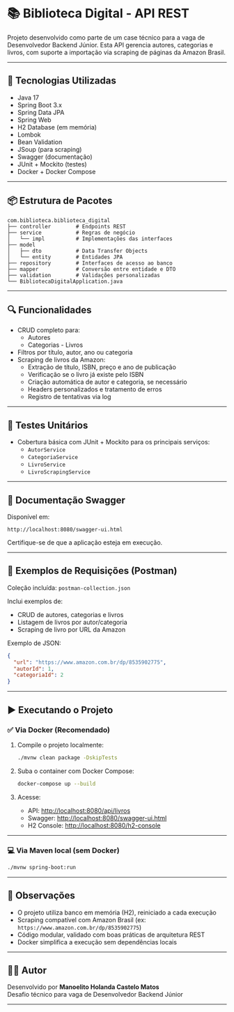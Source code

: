 # 📚 Biblioteca Digital - API REST

Projeto desenvolvido como parte de um case técnico para a vaga de Desenvolvedor Backend Júnior. Esta API gerencia autores, categorias e livros, com suporte a importação via scraping de páginas da Amazon Brasil.

---

## 🚀 Tecnologias Utilizadas

- Java 17
- Spring Boot 3.x
- Spring Data JPA
- Spring Web
- H2 Database (em memória)
- Lombok
- Bean Validation
- JSoup (para scraping)
- Swagger (documentação)
- JUnit + Mockito (testes)
- Docker + Docker Compose

---

## 📦 Estrutura de Pacotes

```
com.biblioteca.biblioteca_digital
├── controller        # Endpoints REST
├── service           # Regras de negócio
│   └── impl          # Implementações das interfaces
├── model
│   ├── dto           # Data Transfer Objects
│   └── entity        # Entidades JPA
├── repository        # Interfaces de acesso ao banco
├── mapper            # Conversão entre entidade e DTO
├── validation        # Validações personalizadas
└── BibliotecaDigitalApplication.java
```

---

## 🔍 Funcionalidades

- CRUD completo para:
    - Autores
    - Categorias
      ️- Livros
- Filtros por título, autor, ano ou categoria
- Scraping de livros da Amazon:
    - Extração de título, ISBN, preço e ano de publicação
    - Verificação se o livro já existe pelo ISBN
    - Criação automática de autor e categoria, se necessário
    - Headers personalizados e tratamento de erros
    - Registro de tentativas via log

---

## 🧪 Testes Unitários

- Cobertura básica com JUnit + Mockito para os principais serviços:
    - `AutorService`
    - `CategoriaService`
    - `LivroService`
    - `LivroScrapingService`

---

## 📄 Documentação Swagger

Disponível em:

```
http://localhost:8080/swagger-ui.html
```

Certifique-se de que a aplicação esteja em execução.

---

## 🧪 Exemplos de Requisições (Postman)

Coleção incluída: `postman-collection.json`

Inclui exemplos de:

- CRUD de autores, categorias e livros
- Listagem de livros por autor/categoria
- Scraping de livro por URL da Amazon

Exemplo de JSON:

```json
{
  "url": "https://www.amazon.com.br/dp/8535902775",
  "autorId": 1,
  "categoriaId": 2
}
```

---

## ▶️ Executando o Projeto

### ✅ Via Docker (Recomendado)

1. Compile o projeto localmente:
   ```bash
   ./mvnw clean package -DskipTests
   ```

2. Suba o container com Docker Compose:
   ```bash
   docker-compose up --build
   ```

3. Acesse:
    - API: [http://localhost:8080/api/livros](http://localhost:8080/api/livros)
    - Swagger: [http://localhost:8080/swagger-ui.html](http://localhost:8080/swagger-ui.html)
    - H2 Console: [http://localhost:8080/h2-console](http://localhost:8080/h2-console)

---

### 💻 Via Maven local (sem Docker)

```bash
./mvnw spring-boot:run
```

---

## 📌 Observações

- O projeto utiliza banco em memória (H2), reiniciado a cada execução
- Scraping compatível com Amazon Brasil (ex: `https://www.amazon.com.br/dp/8535902775`)
- Código modular, validado com boas práticas de arquitetura REST
- Docker simplifica a execução sem dependências locais

---

## 👨‍💻 Autor

Desenvolvido por **Manoelito Holanda Castelo Matos**  
Desafio técnico para vaga de Desenvolvedor Backend Júnior

---